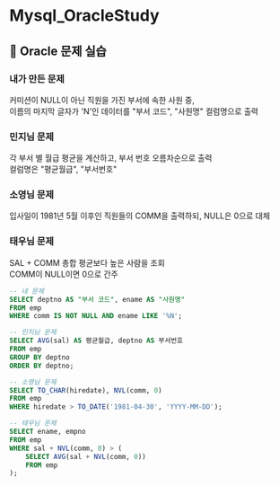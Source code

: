 # Mysql_OracleStudy

## 📘 Oracle 문제 실습

### 내가 만든 문제  
커미션이 NULL이 아닌 직원을 가진 부서에 속한 사원 중,  
이름의 마지막 글자가 'N'인 데이터를 "부서 코드", "사원명" 컬럼명으로 출력

### 민지님 문제  
각 부서 별 월급 평균을 계산하고, 부서 번호 오름차순으로 출력  
컬럼명은 "평균월급", "부서번호"

### 소영님 문제  
입사일이 1981년 5월 이후인 직원들의 COMM을 출력하되, NULL은 0으로 대체

### 태우님 문제  
SAL + COMM 총합 평균보다 높은 사람을 조회  
COMM이 NULL이면 0으로 간주

```sql
-- 내 문제
SELECT deptno AS "부서 코드", ename AS "사원명"
FROM emp
WHERE comm IS NOT NULL AND ename LIKE '%N';

-- 민지님 문제
SELECT AVG(sal) AS 평균월급, deptno AS 부서번호
FROM emp
GROUP BY deptno
ORDER BY deptno;

-- 소영님 문제
SELECT TO_CHAR(hiredate), NVL(comm, 0)
FROM emp
WHERE hiredate > TO_DATE('1981-04-30', 'YYYY-MM-DD');

-- 태우님 문제
SELECT ename, empno
FROM emp
WHERE sal + NVL(comm, 0) > (
    SELECT AVG(sal + NVL(comm, 0))
    FROM emp
);
